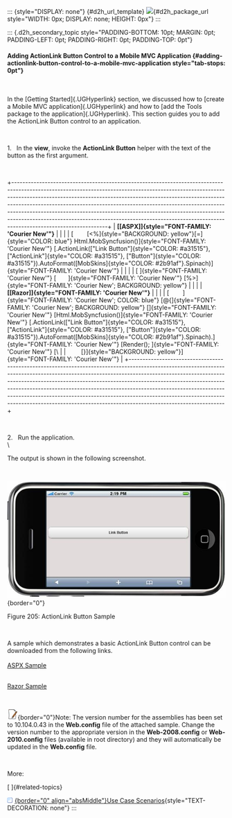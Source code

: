 ::: {style="DISPLAY: none"}
[](ms-xhelp:///?Id=d2h_url_template){#d2h_url_template} ![](!package_url!){#d2h_package_url style="WIDTH: 0px; DISPLAY: none; HEIGHT: 0px"}
:::

::: {.d2h_secondary_topic style="PADDING-BOTTOM: 10pt; MARGIN: 0pt; PADDING-LEFT: 0pt; PADDING-RIGHT: 0pt; PADDING-TOP: 0pt"}
#### Adding ActionLink Button Control to a Mobile MVC Application {#adding-actionlink-button-control-to-a-mobile-mvc-application style="tab-stops: 0pt"}

 

In the [Getting Started]{.UGHyperlink} section, we discussed how to [create a Mobile MVC application]{.UGHyperlink} and how to [add the Tools package to the application]{.UGHyperlink}. This section guides you to add the ActionLink Button control to an application.

 

1.   In the **view**, invoke the **ActionLink Button** helper with the text of the button as the first argument.

 

+----------------------------------------------------------------------------------------------------------------------------------------------------------------------------------------------------------------------------------------------------------------------------------------------------------------------------------------------------------------------------------------------------------------------------------------------------------------------------------------------------------------------+
| **[\[ASPX\]]{style="FONT-FAMILY: 'Courier New'"}**                                                                                                                                                                                                                                                                                                                                                                                                                                                                   |
|                                                                                                                                                                                                                                                                                                                                                                                                                                                                                                                      |
| [        [\<%]{style="BACKGROUND: yellow"}[=]{style="COLOR: blue"} Html.MobSyncfusion()]{style="FONT-FAMILY: 'Courier New'"} [.ActionLink([\"Link Button\"]{style="COLOR: #a31515"}, [\"ActionLink\"]{style="COLOR: #a31515"}, [\"Button\"]{style="COLOR: #a31515"}).AutoFormat([MobSkins]{style="COLOR: #2b91af"}.Spinach)]{style="FONT-FAMILY: 'Courier New'"}                                                                                                                                                     |
|                                                                                                                                                                                                                                                                                                                                                                                                                                                                                                                      |
| [ ]{style="FONT-FAMILY: 'Courier New'"} [       ]{style="FONT-FAMILY: 'Courier New'"} [%\>]{style="FONT-FAMILY: 'Courier New'; BACKGROUND: yellow"}                                                                                                                                                                                                                                                                                                                                                                  |
|                                                                                                                                                                                                                                                                                                                                                                                                                                                                                                                      |
| **[\[Razor\]]{style="FONT-FAMILY: 'Courier New'"}**                                                                                                                                                                                                                                                                                                                                                                                                                                                                  |
|                                                                                                                                                                                                                                                                                                                                                                                                                                                                                                                      |
| [        ]{style="FONT-FAMILY: 'Courier New'; COLOR: blue"} [\@{]{style="FONT-FAMILY: 'Courier New'; BACKGROUND: yellow"} []{style="FONT-FAMILY: 'Courier New'"} [Html.MobSyncfusion()]{style="FONT-FAMILY: 'Courier New'"} [.ActionLink([\"Link Button\"]{style="COLOR: #a31515"}, [\"ActionLink\"]{style="COLOR: #a31515"}, [\"Button\"]{style="COLOR: #a31515"}).AutoFormat([MobSkins]{style="COLOR: #2b91af"}.Spinach).]{style="FONT-FAMILY: 'Courier New'"} [Render(); ]{style="FONT-FAMILY: 'Courier New'"} [\ |
|         [}]{style="BACKGROUND: yellow"}]{style="FONT-FAMILY: 'Courier New'"}                                                                                                                                                                                                                                                                                                                                                                                                                                         |
+----------------------------------------------------------------------------------------------------------------------------------------------------------------------------------------------------------------------------------------------------------------------------------------------------------------------------------------------------------------------------------------------------------------------------------------------------------------------------------------------------------------------+

 

2.   Run the application.\
\

The output is shown in the following screenshot.

 

![Description: C:\\Users\\thivyak\\Desktop\\Button.png](ImagesExt/image103_68.jpg){border="0"}

Figure 205: ActionLink Button Sample

 

A sample which demonstrates a basic ActionLink Button control can be downloaded from the following links.\
\
[ASPX Sample](../../../../../../../thivyak/Desktop/ActionLink%20-%20ASPX.zip)

\
[Razor Sample](../../../../../../../thivyak/Desktop/AcionLink%20-%20Razor.zip)

 

![](ImagesExt/image103_4.jpg){border="0"}Note: The version number for the assemblies has been set to 10.104.0.43 in the **Web.config** file of the attached sample. Change the version number to the appropriate version in the **Web-2008.config** or **Web-2010.config** files (available in root directory) and they will automatically be updated in the **Web.config** file.

 

More:

[ ]{#related-topics}

[![](button.gif){border="0" align="absMiddle"}Use Case Scenarios](ms-xhelp:///?Id=eaf85271-50d6-4b44-80f2-1f460dbc3067){style="TEXT-DECORATION: none"}
:::
